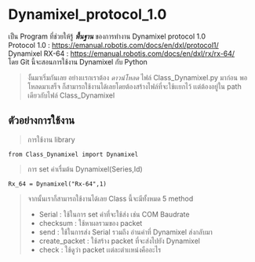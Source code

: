 # Dynamixel_protocol_1.0
เป็น Program ที่ช่วยให้รู้ _**พื้นฐาน**_ ของการทำงาน Dynamixel protocol 1.0<br>
Protocol 1.0 : https://emanual.robotis.com/docs/en/dxl/protocol1/<br>
Dynamixel RX-64 : https://emanual.robotis.com/docs/en/dxl/rx/rx-64/<br>
โดย Git นี้จะสอนการใช้งาน Dynamixel กับ Python<br>
> งั้นมาเริ่มกันเลย อย่างเเรกเราต้อง _ดาวน์โหลด_ ไฟล์ Class_Dynamixel.py มาก่อน พอโหลดมาเสร็จ ก็สามารถใช้งานได้เลยโดยต้องสร้างไฟล์ที่จะใช้เเยกไว้ เเต่ต้องอยู่ใน path เดียวกับไฟล์ Class_Dynamixel

## ตัวอย่างการใช้งาน
> การใช้งาน library
```
from Class_Dynamixel import Dynamixel
```
> การ set ค่าเรื่มต้น
> Dynamixel(Series,Id)
```
Rx_64 = Dynamixel("Rx-64",1)
```
> จากนั้นเราก็สามารถใช้งานได้เลย
> Class นี้จะมีทั้งหมด 5 method
> * Serial : ใช้ในการ set ค่าที่จะใช้ส่ง เช่น COM Baudrate
> * checksum : ใช้หาผลรวมของ packet 
> * send : ใช้ในการส่ง Serial รวมถึง อ่านค่าที่ Dynamixel ส่งกลับมา
> * create_packet : ใช้สร้าง packet ที่จะส่งไปยัง Dynamixel
> * check : ใช้ดูว่า packet เเต่ละตำเเหน่งคืออะไร


